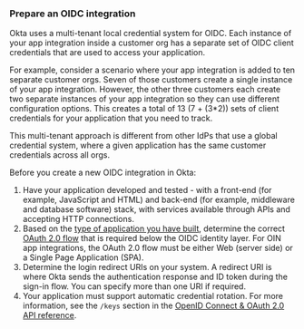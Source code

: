 ### Prepare an OIDC integration

Okta uses a multi-tenant local credential system for OIDC. Each instance of your app integration inside a customer org has a separate set of OIDC client credentials that are used to access your application.

For example, consider a scenario where your app integration is added to ten separate customer orgs. Seven of those customers create a single instance of your app integration. However, the other three customers each create two separate instances of your app integration so they can use different configuration options. This creates a total of 13 (7 + (3*2)) sets of client credentials for your application that you need to track.

This multi-tenant approach is different from other IdPs that use a global credential system, where a given application has the same customer credentials across all orgs.

Before you create a new OIDC integration in Okta:

<!-- [ian 2020.02.25] this step doesn't matter unless the user can choose something besides the web as a platform
1. Decide which platform you'll be using for the integration:
   * A web application is accessed through the browser and can remain running on a server that can store a secret safely.
   * A native application resides on the end user's device.
   * A single page app (SPA) is a web application that is contained on a single web page. All code is retrieved when the page is loaded initially - the page doesn't reload or refresh. A SPA application cannot keep running on a server.
-->

1. Have your application developed and tested - with a front-end (for example, JavaScript and HTML) and back-end (for example, middleware and database software) stack, with services available through APIs and accepting HTTP connections.
1. Based on the [type of application you have built](/docs/concepts/auth-overview/#what-kind-of-client-are-you-building), determine the correct [OAuth 2.0 flow](/docs/concepts/auth-overview/#recommended-flow-by-application-type) that is required below the OIDC identity layer. For OIN app integrations, the OAuth 2.0 flow must be either Web (server side) or a Single Page Application (SPA).
1. Determine the login redirect URIs on your system. A redirect URI is where Okta sends the authentication response and ID token during the sign-in flow. You can specify more than one URI if required.
1. Your application must support automatic credential rotation. For more information, see the `/keys` section in the [OpenID Connect & OAuth 2.0 API reference](/docs/reference/api/oidc/#key-rotation).

<!-- [ian 2020.02.25] the following steps are unnecessary if we only support web applications in the OIN
1. If your integration is a web or native application, decide whether or not to use refresh tokens.
1. If your application is a SPA, decide what kind of visibility and login flow you want. You can configure your integration in two ways:
   1. The sign-in request is initiated only in the background, and doesn't use an Okta tile.
   1. The sign-in request can be initiated either by the application or by Okta. In this case, there are two flow options:
      * Redirecting to the application to start the sign-in request. This flow conforms to [Section 4](http://openid.net/specs/openid-connect-core-1_0.html#ThirdPartyInitiatedLogin) of the OpenID Connect specification. When the end users click an Okta tile, they are redirected to the `initiate_login_uri` of the client application, which constructs an authorization request and redirects the end user back to Okta.
      * Sending an ID token directly to the application. This is a simpler flow. Okta creates an ID token and posts it directly to the first redirect URI registered for the client application. This flow is the same as with sign-in requests for SAML applications. You can configure which OpenID Connect scopes are granted. The `form_post` response mode is used for this flow. There is no state parameter included in the request, since it is a one-way request and not round-trip.
-->
